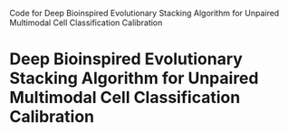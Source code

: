 Code for Deep Bioinspired Evolutionary Stacking Algorithm for Unpaired Multimodal Cell Classification Calibration
# Deep Bioinspired Evolutionary Stacking Algorithm for Unpaired Multimodal Cell Classification Calibration
